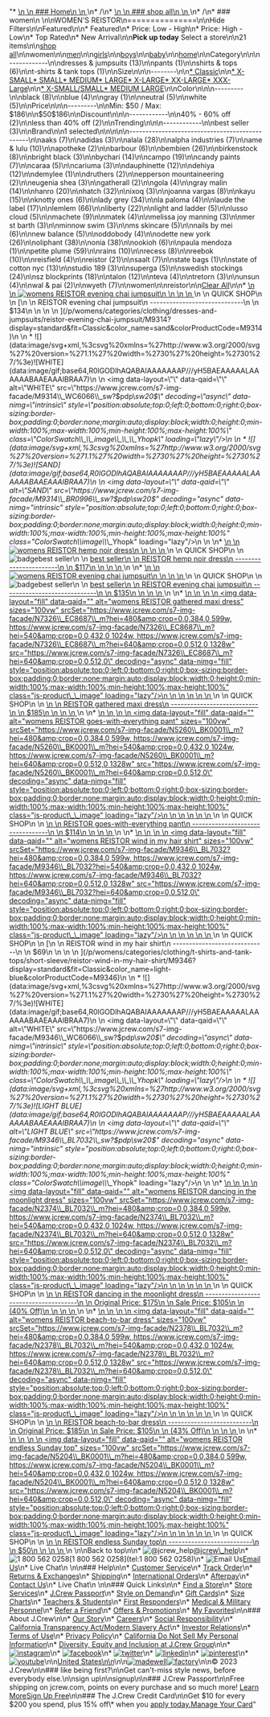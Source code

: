 "*   [\n    \n    ### Home\n    \n    ](/)\n*   /\n*   [\n    \n    ### shop all\n    \n    ](/all)\n*   /\n*   ### women\n    \n\nWOMEN'S REISTOR\n===============\n\nHide Filters\n\nFeatured\n\n*   Featured\n*   Price: Low - High\n*   Price: High - Low\n*   Top Rated\n*   New Arrival\n\n**Pick up today** Select a store\n\n21 items\n\n[shop all](/all/?crawl=no)\n\nwomen\n\n[men](/all/mens?crawl=no)\n\n[girls](/all/girls?crawl=no)\n\n[boys](/all/boys?crawl=no)\n\n[baby](/all/baby?crawl=no)\n\n[home](/all/home?crawl=no)\n\nCategory\n\n\n------------\n\n[](/all/womens?sub-categories=womens-shopall-dresses-and-jumpsuits&brand=REISTOR&crawl=no)dresses & jumpsuits (13)\n\n[](/all/womens?sub-categories=womens-shopall-pants&brand=REISTOR&crawl=no)pants (1)\n\n[](/all/womens?sub-categories=womens-shopall-shirtsAndTops&brand=REISTOR&crawl=no)shirts & tops (6)\n\n[](/all/womens?sub-categories=womens-shopall-t-shirtsAndTanktops&brand=REISTOR&crawl=no)t-shirts & tank tops (1)\n\nSize\n\n\n--------\n\n[*   Classic](/all/womens?brand=REISTOR&crawl=no&fit=Classic)\n\n[*   X-SMALL](/all/womens?brand=REISTOR&crawl=no&size=X-SMALL)[*   SMALL](/all/womens?brand=REISTOR&crawl=no&size=SMALL)[*   MEDIUM](/all/womens?brand=REISTOR&crawl=no&size=MEDIUM)[*   LARGE](/all/womens?brand=REISTOR&crawl=no&size=LARGE)[*   X-LARGE](/all/womens?brand=REISTOR&crawl=no&size=X-LARGE)[*   XX-LARGE](/all/womens?brand=REISTOR&crawl=no&size=XX-LARGE)[*   XXX-Large](/all/womens?brand=REISTOR&crawl=no&size=XXXL)\n\n[*   X-SMALL/SMALL](/all/womens?brand=REISTOR&crawl=no&size=X-SMALL%2FSMALL)[*   MEDIUM LARGE](/all/womens?brand=REISTOR&crawl=no&size=MEDIUM%20LARGE)\n\nColor\n\n\n---------\n\n[](/all/womens?brand=REISTOR&crawl=no&l_color=root-black)black (8)\n\n[](/all/womens?brand=REISTOR&crawl=no&l_color=root-blue)blue (4)\n\n[](/all/womens?brand=REISTOR&crawl=no&l_color=root-gray)gray (1)\n\n[](/all/womens?brand=REISTOR&crawl=no&l_color=root-neutral)neutral (5)\n\n[](/all/womens?brand=REISTOR&crawl=no&l_color=root-white)white (5)\n\nPrice\n\n\n---------\n\nMin: $50 / Max: $186\n\n$50$186\n\nDiscount\n\n\n------------\n\n[](/all/womens?brand=REISTOR&crawl=no&discount=40to60Off)40% - 60% off (2)\n\n[](/all/womens?brand=REISTOR&crawl=no&discount=lessThan40Off)less than 40% off (2)\n\nTrending\n\n\n------------\n\n[](/all/womens?brand=REISTOR&crawl=no&trending=bestSeller)best seller (3)\n\nBrand\n\n1 selected[](/all/womens?crawl=no)\n\n\n\n\n-----------------------------------------------\n\n[](/all/womens?brand=AAKS,REISTOR&crawl=no)aaks (7)\n\n[](/all/womens?brand=ADIDAS,REISTOR&crawl=no)adidas (3)\n\n[](/all/womens?brand=ALALA,REISTOR&crawl=no)alala (28)\n\n[](/all/womens?brand=ALPHA%20INDUSTRIES,REISTOR&crawl=no)alpha industries (7)\n\n[](/all/womens?brand=AME%20%26%20LULU,REISTOR&crawl=no)ame & lulu (10)\n\n[](/all/womens?brand=APOTHEKE,REISTOR&crawl=no)apotheke (2)\n\n[](/all/womens?brand=BARBOUR,REISTOR&crawl=no)barbour (6)\n\n[](/all/womens?brand=BEMBIEN,REISTOR&crawl=no)bembien (26)\n\n[](/all/womens?brand=Birkenstock,REISTOR&crawl=no)birkenstock (8)\n\n[](/all/womens?brand=BRIGHT%20BLACK,REISTOR&crawl=no)bright black (3)\n\n[](/all/womens?brand=BYCHARI,REISTOR&crawl=no)bychari (14)\n\n[](/all/womens?brand=CAMPO,REISTOR&crawl=no)campo (19)\n\n[](/all/womens?brand=CANDY%20PAINTS,REISTOR&crawl=no)candy paints (7)\n\n[](/all/womens?brand=CARAA,REISTOR&crawl=no)caraa (5)\n\n[](/all/womens?brand=CARIUMA,REISTOR&crawl=no)cariuma (3)\n\n[](/all/womens?brand=DAUPHINETTE,REISTOR&crawl=no)dauphinette (12)\n\n[](/all/womens?brand=DEHIYA,REISTOR&crawl=no)dehiya (12)\n\n[](/all/womens?brand=DEMYLEE,REISTOR&crawl=no)demylee (1)\n\n[](/all/womens?brand=DRUTHERS,REISTOR&crawl=no)druthers (2)\n\n[](/all/womens?brand=EPPERSON%20MOUNTAINEERING,REISTOR&crawl=no)epperson mountaineering (2)\n\n[](/all/womens?brand=EUGENIA%20SHEA,REISTOR&crawl=no)eugenia shea (3)\n\n[](/all/womens?brand=GATHERALL,REISTOR&crawl=no)gatherall (2)\n\n[](/all/womens?brand=GOLA,REISTOR&crawl=no)gola (4)\n\n[](/all/womens?brand=GRAY%20MALIN,REISTOR&crawl=no)gray malin (14)\n\n[](/all/womens?brand=HANRO,REISTOR&crawl=no)hanro (20)\n\n[](/all/womens?brand=HATCH,REISTOR&crawl=no)hatch (32)\n\n[](/all/womens?brand=IXOQ,REISTOR&crawl=no)ixoq (3)\n\n[](/all/womens?brand=JOANNA%20VARGAS,REISTOR&crawl=no)joanna vargas (8)\n\n[](/all/womens?brand=KAYU,REISTOR&crawl=no)kayu (15)\n\n[](/all/womens?brand=KNOTTY%20ONES,REISTOR&crawl=no)knotty ones (6)\n\n[](/all/womens?brand=LADY%20GREY,REISTOR&crawl=no)lady grey (34)\n\n[](/all/womens?brand=LA%20PALOMA,REISTOR&crawl=no)la paloma (4)\n\n[](/all/womens?brand=LAUDE%20THE%20LABEL,REISTOR&crawl=no)laude the label (17)\n\n[](/all/womens?brand=LEMLEM,REISTOR&crawl=no)lemlem (66)\n\n[](/all/womens?brand=LIBERTY,REISTOR&crawl=no)liberty (22)\n\n[](/all/womens?brand=LIGHT%20AND%20LADDER,REISTOR&crawl=no)light and ladder (5)\n\n[](/all/womens?brand=LUSSO%20CLOUD,REISTOR&crawl=no)lusso cloud (5)\n\n[](/all/womens?brand=MACHETE,REISTOR&crawl=no)machete (9)\n\n[](/all/womens?brand=MATEK,REISTOR&crawl=no)matek (4)\n\n[](/all/womens?brand=MELISSA%20JOY%20MANNING,REISTOR&crawl=no)melissa joy manning (3)\n\n[](/all/womens?brand=MER%20ST%20BARTH,REISTOR&crawl=no)mer st barth (3)\n\n[](/all/womens?brand=MINNOW%20SWIM,REISTOR&crawl=no)minnow swim (3)\n\n[](/all/womens?brand=MS%20SKINCARE,REISTOR&crawl=no)ms skincare (5)\n\n[](/all/womens?brand=NAILS%20BY%20MEI,REISTOR&crawl=no)nails by mei (6)\n\n[](/all/womens?brand=NEW%20BALANCE,REISTOR&crawl=no)new balance (5)\n\n[](/all/womens?brand=ODDOBODY,REISTOR&crawl=no)oddobody (4)\n\n[](/all/womens?brand=ODETTE%20NEW%20YORK,REISTOR&crawl=no)odette new york (26)\n\n[](/all/womens?brand=OLIPHANT,REISTOR&crawl=no)oliphant (38)\n\n[](/all/womens?brand=ONIA,REISTOR&crawl=no)onia (38)\n\n[](/all/womens?brand=OOKIOH,REISTOR&crawl=no)ookioh (6)\n\n[](/all/womens?brand=PAULA%20MENDOZA,REISTOR&crawl=no)paula mendoza (1)\n\n[](/all/womens?brand=PETITE%20PLUME,REISTOR&crawl=no)petite plume (59)\n\n[](/all/womens?brand=RAINS,REISTOR&crawl=no)rains (10)\n\n[](/all/womens?brand=RECESS,REISTOR&crawl=no)recess (8)\n\n[](/all/womens?brand=REEBOK,REISTOR&crawl=no)reebok (10)\n\n[](/all/womens?brand=REISFIELD,REISTOR&crawl=no)reisfield (4)\n\n[](/all/womens?crawl=no)reistor (21)\n\n[](/all/womens?brand=REISTOR,SAALT&crawl=no)saalt (7)\n\n[](/all/womens?brand=REISTOR,STATE%20BAGS&crawl=no)state bags (1)\n\n[](/all/womens?brand=REISTOR,STATE%20OF%20COTTON%20NYC&crawl=no)state of cotton nyc (13)\n\n[](/all/womens?brand=REISTOR,STUDIO%20189&crawl=no)studio 189 (3)\n\n[](/all/womens?brand=REISTOR,SUPERGA&crawl=no)superga (5)\n\n[](/all/womens?brand=REISTOR,SWEDISH%20STOCKINGS&crawl=no)swedish stockings (24)\n\n[](/all/womens?brand=REISTOR,SZ%20BLOCKPRINTS&crawl=no)sz blockprints (18)\n\n[](/all/womens?brand=REISTOR,TALON&crawl=no)talon (12)\n\n[](/all/womens?brand=REISTOR,TEVA&crawl=no)teva (4)\n\n[](/all/womens?brand=REISTOR,TRETORN&crawl=no)tretorn (3)\n\n[](/all/womens?brand=REISTOR,UNSUN&crawl=no)unsun (4)\n\n[](/all/womens?brand=REISTOR,WAL%20%26%20PAI&crawl=no)wal & pai (2)\n\n[](/all/womens?brand=REISTOR,WYETH&crawl=no)wyeth (7)\n\nwomen[](/all/?crawl=no)\n\nreistor[](/all/womens?crawl=no)\n\n[Clear All](/all/?crawl=no)\n\n*   [\n    \n    ![womens REISTOR evening chai jumpsuit](https://www.jcrew.com/s7-img-facade/M9314_BR0996?hei=640&crop=0,0,512,0)\n    \n    \n    \n    ](/p/womens/categories/clothing/dresses-and-jumpsuits/reistor-evening-chai-jumpsuit/M9314?display=standard&fit=Classic&color_name=sand&colorProductCode=M9314)\n    \n    QUICK SHOP\n    \n    [\n    \n    REISTOR evening chai jumpsuit\n    -----------------------------\n    \n    $134\n    \n    \n    \n    ](/p/womens/categories/clothing/dresses-and-jumpsuits/reistor-evening-chai-jumpsuit/M9314?display=standard&fit=Classic&color_name=sand&colorProductCode=M9314)\n    \n    *   ![](data:image/svg+xml,%3csvg%20xmlns=%27http://www.w3.org/2000/svg%27%20version=%271.1%27%20width=%2730%27%20height=%2730%27/%3e)![WHITE](data:image/gif;base64,R0lGODlhAQABAIAAAAAAAP///yH5BAEAAAAALAAAAAABAAEAAAIBRAA7)\n        \n        <img data-layout=\"\" data-qaid=\"\" alt=\"WHITE\" src=\"https://www.jcrew.com/s7-img-facade/M9314\\_WC6066\\_sw?$pdp\\_sw20$\" decoding=\"async\" data-nimg=\"intrinsic\" style=\"position:absolute;top:0;left:0;bottom:0;right:0;box-sizing:border-box;padding:0;border:none;margin:auto;display:block;width:0;height:0;min-width:100%;max-width:100%;min-height:100%;max-height:100%\" class=\"ColorSwatch\\_\\_image\\_\\_\\_Yhopk\" loading=\"lazy\"/>\n        \n    *   ![](data:image/svg+xml,%3csvg%20xmlns=%27http://www.w3.org/2000/svg%27%20version=%271.1%27%20width=%2730%27%20height=%2730%27/%3e)![SAND](data:image/gif;base64,R0lGODlhAQABAIAAAAAAAP///yH5BAEAAAAALAAAAAABAAEAAAIBRAA7)\n        \n        <img data-layout=\"\" data-qaid=\"\" alt=\"SAND\" src=\"https://www.jcrew.com/s7-img-facade/M9314\\_BR0996\\_sw?$pdp\\_sw20$\" decoding=\"async\" data-nimg=\"intrinsic\" style=\"position:absolute;top:0;left:0;bottom:0;right:0;box-sizing:border-box;padding:0;border:none;margin:auto;display:block;width:0;height:0;min-width:100%;max-width:100%;min-height:100%;max-height:100%\" class=\"ColorSwatch\\_\\_image\\_\\_\\_Yhopk\" loading=\"lazy\"/>\n        \n    \n*   [\n    \n    ![womens REISTOR hemp noir dress](https://www.jcrew.com/s7-img-facade/N5256_BK0001_m?hei=640&crop=0,0,512,0)\n    \n    \n    \n    ](/p/womens/categories/clothing/dresses-and-jumpsuits/reistor-hemp-noir-dress/N5256?display=standard&fit=Classic&color_name=black&colorProductCode=N5256)\n    \n    QUICK SHOP\n    \n    ![badge](https://www.jcrew.com/s7-img-facade/TS)best seller\n    \n    [best seller\n    \n    REISTOR hemp noir dress\n    -----------------------\n    \n    $117\n    \n    \n    \n    ](/p/womens/categories/clothing/dresses-and-jumpsuits/reistor-hemp-noir-dress/N5256?display=standard&fit=Classic&color_name=black&colorProductCode=N5256)\n    \n*   [\n    \n    ![womens REISTOR evening chai jumpsuit](https://www.jcrew.com/s7-img-facade/N1963_BL0021_m?hei=640&crop=0,0,512,0)\n    \n    \n    \n    ](/p/womens/categories/clothing/dresses-and-jumpsuits/reistor-evening-chai-jumpsuit/N1963?display=standard&fit=Classic&color_name=blue&colorProductCode=N1963)\n    \n    QUICK SHOP\n    \n    ![badge](https://www.jcrew.com/s7-img-facade/TS)best seller\n    \n    [best seller\n    \n    REISTOR evening chai jumpsuit\n    -----------------------------\n    \n    $135\n    \n    \n    \n    ](/p/womens/categories/clothing/dresses-and-jumpsuits/reistor-evening-chai-jumpsuit/N1963?display=standard&fit=Classic&color_name=blue&colorProductCode=N1963)\n    \n*   [\n    \n    ![womens REISTOR gathered maxi dress](data:image/gif;base64,R0lGODlhAQABAIAAAAAAAP///yH5BAEAAAAALAAAAAABAAEAAAIBRAA7)\n    \n    <img data-layout=\"fill\" data-qaid=\"\" alt=\"womens REISTOR gathered maxi dress\" sizes=\"100vw\" srcSet=\"https://www.jcrew.com/s7-img-facade/N7326\\_EC8687\\_m?hei=480&amp;crop=0,0,384,0 599w, https://www.jcrew.com/s7-img-facade/N7326\\_EC8687\\_m?hei=540&amp;crop=0,0,432,0 1024w, https://www.jcrew.com/s7-img-facade/N7326\\_EC8687\\_m?hei=640&amp;crop=0,0,512,0 1328w\" src=\"https://www.jcrew.com/s7-img-facade/N7326\\_EC8687\\_m?hei=640&amp;crop=0,0,512,0\" decoding=\"async\" data-nimg=\"fill\" style=\"position:absolute;top:0;left:0;bottom:0;right:0;box-sizing:border-box;padding:0;border:none;margin:auto;display:block;width:0;height:0;min-width:100%;max-width:100%;min-height:100%;max-height:100%\" class=\"js-product\\_\\_image\" loading=\"lazy\"/>\n    \n    \n    \n    \n    \n    ](/p/womens/categories/clothing/dresses-and-jumpsuits/reistor-gathered-maxi-dress/N7326?display=standard&fit=Classic&color_name=purple&colorProductCode=N7326)\n    \n    QUICK SHOP\n    \n    [\n    \n    REISTOR gathered maxi dress\n    ---------------------------\n    \n    $185\n    \n    \n    \n    ](/p/womens/categories/clothing/dresses-and-jumpsuits/reistor-gathered-maxi-dress/N7326?display=standard&fit=Classic&color_name=purple&colorProductCode=N7326)\n    \n*   [\n    \n    ![womens REISTOR goes-with-everything pant](data:image/gif;base64,R0lGODlhAQABAIAAAAAAAP///yH5BAEAAAAALAAAAAABAAEAAAIBRAA7)\n    \n    <img data-layout=\"fill\" data-qaid=\"\" alt=\"womens REISTOR goes-with-everything pant\" sizes=\"100vw\" srcSet=\"https://www.jcrew.com/s7-img-facade/N5260\\_BK0001\\_m?hei=480&amp;crop=0,0,384,0 599w, https://www.jcrew.com/s7-img-facade/N5260\\_BK0001\\_m?hei=540&amp;crop=0,0,432,0 1024w, https://www.jcrew.com/s7-img-facade/N5260\\_BK0001\\_m?hei=640&amp;crop=0,0,512,0 1328w\" src=\"https://www.jcrew.com/s7-img-facade/N5260\\_BK0001\\_m?hei=640&amp;crop=0,0,512,0\" decoding=\"async\" data-nimg=\"fill\" style=\"position:absolute;top:0;left:0;bottom:0;right:0;box-sizing:border-box;padding:0;border:none;margin:auto;display:block;width:0;height:0;min-width:100%;max-width:100%;min-height:100%;max-height:100%\" class=\"js-product\\_\\_image\" loading=\"lazy\"/>\n    \n    \n    \n    \n    \n    ](/p/womens/categories/clothing/pants/relaxed/reistor-goes-with-everything-pant/N5260?display=standard&fit=Classic&color_name=black&colorProductCode=N5260)\n    \n    QUICK SHOP\n    \n    [\n    \n    REISTOR goes-with-everything pant\n    ---------------------------------\n    \n    $114\n    \n    \n    \n    ](/p/womens/categories/clothing/pants/relaxed/reistor-goes-with-everything-pant/N5260?display=standard&fit=Classic&color_name=black&colorProductCode=N5260)\n    \n*   [\n    \n    ![womens REISTOR wind in my hair shirt](data:image/gif;base64,R0lGODlhAQABAIAAAAAAAP///yH5BAEAAAAALAAAAAABAAEAAAIBRAA7)\n    \n    <img data-layout=\"fill\" data-qaid=\"\" alt=\"womens REISTOR wind in my hair shirt\" sizes=\"100vw\" srcSet=\"https://www.jcrew.com/s7-img-facade/M9346\\_BL7032?hei=480&amp;crop=0,0,384,0 599w, https://www.jcrew.com/s7-img-facade/M9346\\_BL7032?hei=540&amp;crop=0,0,432,0 1024w, https://www.jcrew.com/s7-img-facade/M9346\\_BL7032?hei=640&amp;crop=0,0,512,0 1328w\" src=\"https://www.jcrew.com/s7-img-facade/M9346\\_BL7032?hei=640&amp;crop=0,0,512,0\" decoding=\"async\" data-nimg=\"fill\" style=\"position:absolute;top:0;left:0;bottom:0;right:0;box-sizing:border-box;padding:0;border:none;margin:auto;display:block;width:0;height:0;min-width:100%;max-width:100%;min-height:100%;max-height:100%\" class=\"js-product\\_\\_image\" loading=\"lazy\"/>\n    \n    \n    \n    \n    \n    ](/p/womens/categories/clothing/t-shirts-and-tank-tops/short-sleeve/reistor-wind-in-my-hair-shirt/M9346?display=standard&fit=Classic&color_name=light-blue&colorProductCode=M9346)\n    \n    QUICK SHOP\n    \n    [\n    \n    REISTOR wind in my hair shirt\n    -----------------------------\n    \n    $69\n    \n    \n    \n    ](/p/womens/categories/clothing/t-shirts-and-tank-tops/short-sleeve/reistor-wind-in-my-hair-shirt/M9346?display=standard&fit=Classic&color_name=light-blue&colorProductCode=M9346)\n    \n    *   ![](data:image/svg+xml,%3csvg%20xmlns=%27http://www.w3.org/2000/svg%27%20version=%271.1%27%20width=%2730%27%20height=%2730%27/%3e)![WHITE](data:image/gif;base64,R0lGODlhAQABAIAAAAAAAP///yH5BAEAAAAALAAAAAABAAEAAAIBRAA7)\n        \n        <img data-layout=\"\" data-qaid=\"\" alt=\"WHITE\" src=\"https://www.jcrew.com/s7-img-facade/M9346\\_WC6066\\_sw?$pdp\\_sw20$\" decoding=\"async\" data-nimg=\"intrinsic\" style=\"position:absolute;top:0;left:0;bottom:0;right:0;box-sizing:border-box;padding:0;border:none;margin:auto;display:block;width:0;height:0;min-width:100%;max-width:100%;min-height:100%;max-height:100%\" class=\"ColorSwatch\\_\\_image\\_\\_\\_Yhopk\" loading=\"lazy\"/>\n        \n    *   ![](data:image/svg+xml,%3csvg%20xmlns=%27http://www.w3.org/2000/svg%27%20version=%271.1%27%20width=%2730%27%20height=%2730%27/%3e)![LIGHT BLUE](data:image/gif;base64,R0lGODlhAQABAIAAAAAAAP///yH5BAEAAAAALAAAAAABAAEAAAIBRAA7)\n        \n        <img data-layout=\"\" data-qaid=\"\" alt=\"LIGHT BLUE\" src=\"https://www.jcrew.com/s7-img-facade/M9346\\_BL7032\\_sw?$pdp\\_sw20$\" decoding=\"async\" data-nimg=\"intrinsic\" style=\"position:absolute;top:0;left:0;bottom:0;right:0;box-sizing:border-box;padding:0;border:none;margin:auto;display:block;width:0;height:0;min-width:100%;max-width:100%;min-height:100%;max-height:100%\" class=\"ColorSwatch\\_\\_image\\_\\_\\_Yhopk\" loading=\"lazy\"/>\n        \n    \n*   [\n    \n    ![womens REISTOR dancing in the moonlight dress](data:image/gif;base64,R0lGODlhAQABAIAAAAAAAP///yH5BAEAAAAALAAAAAABAAEAAAIBRAA7)\n    \n    <img data-layout=\"fill\" data-qaid=\"\" alt=\"womens REISTOR dancing in the moonlight dress\" sizes=\"100vw\" srcSet=\"https://www.jcrew.com/s7-img-facade/N2374\\_BL7032\\_m?hei=480&amp;crop=0,0,384,0 599w, https://www.jcrew.com/s7-img-facade/N2374\\_BL7032\\_m?hei=540&amp;crop=0,0,432,0 1024w, https://www.jcrew.com/s7-img-facade/N2374\\_BL7032\\_m?hei=640&amp;crop=0,0,512,0 1328w\" src=\"https://www.jcrew.com/s7-img-facade/N2374\\_BL7032\\_m?hei=640&amp;crop=0,0,512,0\" decoding=\"async\" data-nimg=\"fill\" style=\"position:absolute;top:0;left:0;bottom:0;right:0;box-sizing:border-box;padding:0;border:none;margin:auto;display:block;width:0;height:0;min-width:100%;max-width:100%;min-height:100%;max-height:100%\" class=\"js-product\\_\\_image\" loading=\"lazy\"/>\n    \n    \n    \n    \n    \n    ](/p/womens/categories/clothing/dresses-and-jumpsuits/reistor-dancing-in-the-moonlight-dress/N2374?display=standard&fit=Classic&color_name=light-blue&colorProductCode=N2374)\n    \n    QUICK SHOP\n    \n    [\n    \n    REISTOR dancing in the moonlight dress\n    --------------------------------------\n    \n    Original Price: $175\n    \n    Sale Price: $105\n    \n    (40% Off)\n    \n    \n    \n    ](/p/womens/categories/clothing/dresses-and-jumpsuits/reistor-dancing-in-the-moonlight-dress/N2374?display=standard&fit=Classic&color_name=light-blue&colorProductCode=N2374)\n    \n*   [\n    \n    ![womens REISTOR beach-to-bar dress](data:image/gif;base64,R0lGODlhAQABAIAAAAAAAP///yH5BAEAAAAALAAAAAABAAEAAAIBRAA7)\n    \n    <img data-layout=\"fill\" data-qaid=\"\" alt=\"womens REISTOR beach-to-bar dress\" sizes=\"100vw\" srcSet=\"https://www.jcrew.com/s7-img-facade/N2378\\_BL7032\\_m?hei=480&amp;crop=0,0,384,0 599w, https://www.jcrew.com/s7-img-facade/N2378\\_BL7032\\_m?hei=540&amp;crop=0,0,432,0 1024w, https://www.jcrew.com/s7-img-facade/N2378\\_BL7032\\_m?hei=640&amp;crop=0,0,512,0 1328w\" src=\"https://www.jcrew.com/s7-img-facade/N2378\\_BL7032\\_m?hei=640&amp;crop=0,0,512,0\" decoding=\"async\" data-nimg=\"fill\" style=\"position:absolute;top:0;left:0;bottom:0;right:0;box-sizing:border-box;padding:0;border:none;margin:auto;display:block;width:0;height:0;min-width:100%;max-width:100%;min-height:100%;max-height:100%\" class=\"js-product\\_\\_image\" loading=\"lazy\"/>\n    \n    \n    \n    \n    \n    ](/p/womens/categories/clothing/dresses-and-jumpsuits/reistor-beach-to-bar-dress/N2378?display=standard&fit=Classic&color_name=light-blue&colorProductCode=N2378)\n    \n    QUICK SHOP\n    \n    [\n    \n    REISTOR beach-to-bar dress\n    --------------------------\n    \n    Original Price: $185\n    \n    Sale Price: $105\n    \n    (43% Off)\n    \n    \n    \n    ](/p/womens/categories/clothing/dresses-and-jumpsuits/reistor-beach-to-bar-dress/N2378?display=standard&fit=Classic&color_name=light-blue&colorProductCode=N2378)\n    \n*   [\n    \n    ![womens REISTOR endless Sunday top](data:image/gif;base64,R0lGODlhAQABAIAAAAAAAP///yH5BAEAAAAALAAAAAABAAEAAAIBRAA7)\n    \n    <img data-layout=\"fill\" data-qaid=\"\" alt=\"womens REISTOR endless Sunday top\" sizes=\"100vw\" srcSet=\"https://www.jcrew.com/s7-img-facade/N5204\\_BK0001\\_m?hei=480&amp;crop=0,0,384,0 599w, https://www.jcrew.com/s7-img-facade/N5204\\_BK0001\\_m?hei=540&amp;crop=0,0,432,0 1024w, https://www.jcrew.com/s7-img-facade/N5204\\_BK0001\\_m?hei=640&amp;crop=0,0,512,0 1328w\" src=\"https://www.jcrew.com/s7-img-facade/N5204\\_BK0001\\_m?hei=640&amp;crop=0,0,512,0\" decoding=\"async\" data-nimg=\"fill\" style=\"position:absolute;top:0;left:0;bottom:0;right:0;box-sizing:border-box;padding:0;border:none;margin:auto;display:block;width:0;height:0;min-width:100%;max-width:100%;min-height:100%;max-height:100%\" class=\"js-product\\_\\_image\" loading=\"lazy\"/>\n    \n    \n    \n    \n    \n    ](/p/womens/categories/clothing/shirts-and-tops/drapey-tops/reistor-endless-sunday-top/N5204?display=standard&fit=Classic&color_name=black&colorProductCode=N5204)\n    \n    QUICK SHOP\n    \n    [\n    \n    REISTOR endless Sunday top\n    --------------------------\n    \n    $50\n    \n    \n    \n    ](/p/womens/categories/clothing/shirts-and-tops/drapey-tops/reistor-endless-sunday-top/N5204?display=standard&fit=Classic&color_name=black&colorProductCode=N5204)\n    \n\nBack to top\n\n*   ![@jcrew_help](/next-static/images/sidecar-modules/footer/twitter-2.svg)[@jcrew\\_help](https://twitter.com/jcrew_help)\n*   ![1 800 562 0258](/next-static/images/sidecar-modules/footer/phone-2.svg)[1 800 562 0258](tel:1 800 562 0258)\n*   ![Email Us](/next-static/images/sidecar-modules/footer/email.svg)[Email Us](mailto:help@jcrew.com)\n*   Live Chat\n    \n\n### Help\n\n*   [Customer Service](/help/customer-service)\n*   [Track Order](/help/order-status)\n*   [Returns & Exchanges](/help/returns-exchanges)\n*   [Shipping](/help/shipping-handling)\n*   [International Orders](/help/international-orders)\n*   [Afterpay](/afterpay-faq)\n*   [Contact Us](/help/contact-us)\n*   Live Chat\n    \n\n### Quick Links\n\n*   [Find a Store](https://stores.jcrew.com/search)\n*   [Store Services](/s/store-services)\n*   [J.Crew Passport](/s/rewards)\n*   [Style on Demand](/s/style-on-demand)\n*   [Gift Cards](/help/gift-card)\n*   [Size Charts](/r/size-charts)\n*   [Teachers & Students](/s/teacher-student-discount)\n*   [First Responders](/s/military-medical-first-responder-discount)\n*   [Medical & Military Personnel](/s/military-medical-first-responder-discount)\n*   [Refer a Friend](/share)\n*   [Offers & Promotions](/best-deals)\n*   [My Favorites](/favorites)\n\n### About J.Crew\n\n*   [Our Story](/s/aboutus)\n*   [Careers](https://jobs.jcrew.com)\n*   [Social Responsibility](/s/corporate-responsibility)\n*   [California Transparency Act/Modern Slavery Act](/s/CSR-california-transparency-act)\n*   [Investor Relations](https://investors.jcrew.com)\n*   [Terms of Use](/help/terms-of-use)\n*   [Privacy Policy](/help/privacy-policy)\n*   [California Do Not Sell My Personal Information](https://jcrew.clarip.com/dsr/create?brand=jcrew&type=3)\n*   [Diversity, Equity and Inclusion at J.Crew Group](/s/diversity-equity-inclusion)\n\n*   [![instagram](/next-static/images/sidecar-modules/footer/instagram-2.svg)](http://instagram.com/jcrew)\n*   [![facebook](/next-static/images/sidecar-modules/footer/facebook-2.svg)](https://www.facebook.com/jcrew)\n*   [![twitter](/next-static/images/sidecar-modules/footer/twitter-2.svg)](https://twitter.com/jcrew)\n*   [![linkedin](/next-static/images/sidecar-modules/footer/linkedin.svg)](https://www.linkedin.com/company/j-crew)\n*   [![pinterest](/next-static/images/sidecar-modules/footer/pinterest-2.svg)](http://pinterest.com/jcrew/)\n*   [![youtube](/next-static/images/sidecar-modules/footer/youtube-2.svg)](http://www.youtube.com/user/jcrewinsider)\n\n[United States\n\n](/r/context-chooser)\n\n[![madewell](/next-static/images/sidecar-modules/footer/madewell.svg)](https://www.madewell.com)[![factory](/next-static/images/sidecar-modules/navigation/jcrew-factory-logo-black.svg)](https://factory.jcrew.com)\n\n© 2023 J.Crew\n\n### like being first?\n\nGet can't-miss style news, before everybody else.\n\nsign up\n\nsignup\n\n### J.Crew Passport\n\nFree shipping on jcrew.com, points on every purchase and so much more! [Learn More](/s/rewards)[Sign Up Free](/?register=true)\n\n### The J.Crew Credit Card\n\nGet $10 for every $200 you spend, plus 15% off\\* when you [apply today.](/s/credit-card)[Manage Your Card](https://d.comenity.net/jcrew/)"